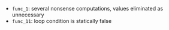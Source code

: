 * `func_1`: several nonsense computations, values eliminated as unnecessary
* `func_11`: loop condition is statically false

